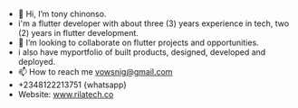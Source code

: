 - 👋 Hi, I’m tony chinonso.
- i'm a flutter developer with about three (3) years experience in tech, two (2) years in flutter development.
- 💞️ I’m looking to collaborate on flutter projects and opportunities.
- i also have myportfolio of built products, designed, developed and deployed.
- 📫 How to reach me vowsnig@gmail.com
- +2348122213751 {whatsapp}
- Website: www.rilatech.co
<!---
bashtoc/bashtoc is a ✨ special ✨ repository because its `README.md` (this file) appears on your GitHub profile.
You can click the Preview link to take a look at your changes.
--->
